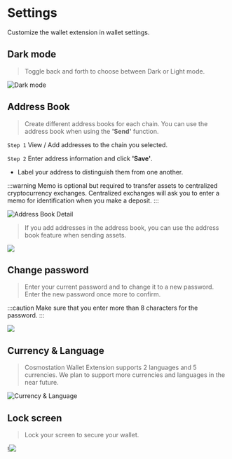 # Settings

Customize the wallet extension in wallet settings.

## Dark mode

> Toggle back and forth to choose between Dark or Light mode.

![Dark mode](../../img/guide/extension/settings/darkmode.png)

## Address Book

> Create different address books for each chain. You can use the address book when using the **'Send'** function.

`Step 1` View / Add addresses to the chain you selected.

`Step 2` Enter address information and click **'Save'**.

* Label your address to distinguish them from one another.

:::warning Memo is optional but required to transfer assets to centralized cryptocurrency exchanges. Centralized exchanges will ask you to enter a memo for identification when you make a deposit. :::

![Address Book Detail](../../img/guide/extension/settings/address.png)

> If you add addresses in the address book, you can use the address book feature when sending assets.

![](../../img/guide/extension/settings/address\_send.png)

## Change password

> Enter your current password and to change it to a new password. Enter the new password once more to confirm.

:::caution Make sure that you enter more than 8 characters for the password. :::

![](../../img/guide/extension/settings/password.png)

## Currency & Language

> Cosmostation Wallet Extension supports 2 languages and 5 currencies. We plan to support more currencies and languages in the near future.

![Currency & Language](../../img/guide/extension/settings/currency.png)

## Lock screen

> Lock your screen to secure your wallet.

!![](../../img/guide/extension/settings/lock.png)

